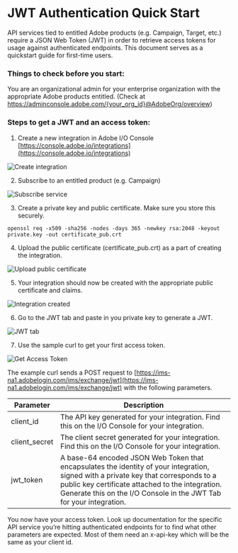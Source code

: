 # JWT Authentication Quick Start


API services tied to entitled Adobe products (e.g. Campaign, Target, etc.) require a JSON Web Token (JWT) in order to retrieve access tokens for usage against authenticated endpoints. This document serves as a quickstart guide for first-time users.

### Things to check before you start:

You are an organizational admin for your enterprise organization with the appropriate Adobe products entitled. (Check at https://adminconsole.adobe.com/{your_org_id}@AdobeOrg/overview)

### Steps to get a JWT and an access token:

1. Create a new integration in Adobe I/O Console [https://console.adobe.io/integrations](https://console.adobe.io/integrations)

![Create integration](../img/auth_jwtqs_01.png "Create integration") 

2. Subscribe to an entitled product (e.g. Campaign)

![Subscribe service](../img/auth_jwtqs_02.png "Subscribe service")

3. Create a private key and public certificate. Make sure you store this securely.

`openssl req -x509 -sha256 -nodes -days 365 -newkey rsa:2048 -keyout private.key -out certificate_pub.crt`

4. Upload the public certificate (certificate_pub.crt) as a part of creating the integration.

![Upload public certificate](../img/auth_jwtqs_03.png "Upload public certificate")

5. Your integration should now be created with the appropriate public certificate and claims.

![Integration created](../img/auth_jwtqs_04.png "Integration created")

6. Go to the JWT tab and paste in you private key to generate a JWT.

![JWT tab](../img/auth_jwtqs_05.png "JWT tab")

7. Use the sample curl to get your first access token. 

![Get Access Token](../img/auth_jwtqs_06.png "Get access token")

The example curl sends a POST request to [https://ims-na1.adobelogin.com/ims/exchange/jwt](https://ims-na1.adobelogin.com/ims/exchange/jwt) with the following parameters.

| Parameter | Description|
|---|---|
| client_id     | The API key generated for your integration. Find this on the I/O Console for your integration.|
| client_secret | The client secret generated for your integration. Find this on the I/O Console for your integration.|
| jwt_token     | A base-64 encoded JSON Web Token that encapsulates the identity of your integration, signed with a private key that corresponds to a public key certificate attached to the integration. Generate this on the I/O Console in the JWT Tab for your integration.|

You now have your access token. Look up documentation for the specific API service you’re hitting authenticated endpoints for to find what other parameters are expected. Most of them need an x-api-key which will be the same as your client id.
